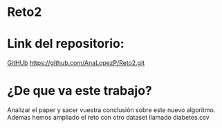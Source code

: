 # Reto2

# Link del repositorio:

[GitHUb](https://github.com/AnaLopezP/Reto2.git)
https://github.com/AnaLopezP/Reto2.git
# ¿De que va este trabajo?
Analizar el paper y sacer vuestra conclusión sobre este nuevo algoritmo.
Ademas hemos ampliado el reto con otro dataset llamado diabetes.csv
